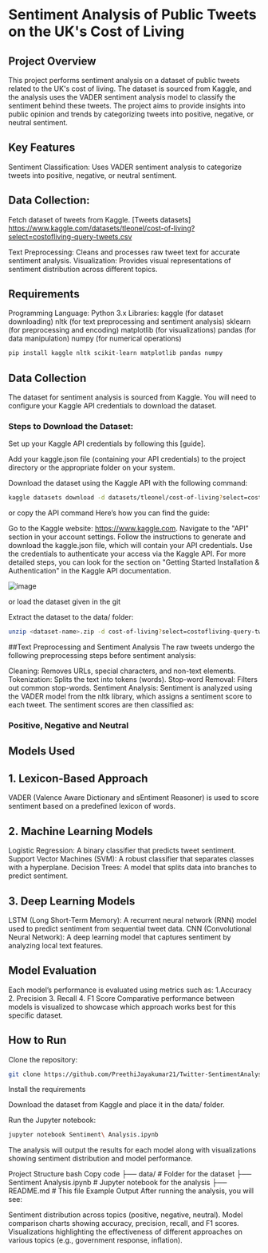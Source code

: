 # Sentiment Analysis of Public Tweets on the UK's Cost of Living
## Project Overview
This project performs sentiment analysis on a dataset of public tweets related to the UK's cost of living. The dataset is sourced from Kaggle, and the analysis uses the VADER sentiment analysis model to classify the sentiment behind these tweets. The project aims to provide insights into public opinion and trends by categorizing tweets into positive, negative, or neutral sentiment.

## Key Features
Sentiment Classification: Uses VADER sentiment analysis to categorize tweets into positive, negative, or neutral sentiment.

## Data Collection: 
Fetch dataset of tweets from Kaggle.
[Tweets datasets] https://www.kaggle.com/datasets/tleonel/cost-of-living?select=costofliving-query-tweets.csv

Text Preprocessing: Cleans and processes raw tweet text for accurate sentiment analysis.
Visualization: Provides visual representations of sentiment distribution across different topics.

## Requirements
Programming Language: Python 3.x
Libraries:
kaggle (for dataset downloading)
nltk (for text preprocessing and sentiment analysis)
sklearn (for preprocessing and encoding)
matplotlib (for visualizations)
pandas (for data manipulation)
numpy (for numerical operations)

```bash
pip install kaggle nltk scikit-learn matplotlib pandas numpy
```

## Data Collection
The dataset for sentiment analysis is sourced from Kaggle. You will need to configure your Kaggle API credentials to download the dataset.

### Steps to Download the Dataset:
Set up your Kaggle API credentials by following this [guide].

Add your kaggle.json file (containing your API credentials) to the project directory or the appropriate folder on your system.

Download the dataset using the Kaggle API with the following command:

```bash
kaggle datasets download -d datasets/tleonel/cost-of-living?select=costofliving-query-tweets.csv
```
or copy the API command
Here’s how you can find the guide:

Go to the Kaggle website: https://www.kaggle.com.
Navigate to the "API" section in your account settings.
Follow the instructions to generate and download the kaggle.json file, which will contain your API credentials.
Use the credentials to authenticate your access via the Kaggle API.
For more detailed steps, you can look for the section on "Getting Started Installation & Authentication" in the Kaggle API documentation.

![image](https://github.com/user-attachments/assets/ff47cf4b-adf2-45c6-9c98-4841547c4849)

or load the dataset given in the git 

Extract the dataset to the data/ folder:

```bash
unzip <dataset-name>.zip -d cost-of-living?select=costofliving-query-tweets.csv
```

##Text Preprocessing and Sentiment Analysis
The raw tweets undergo the following preprocessing steps before sentiment analysis:

Cleaning: Removes URLs, special characters, and non-text elements.
Tokenization: Splits the text into tokens (words).
Stop-word Removal: Filters out common stop-words.
Sentiment Analysis: Sentiment is analyzed using the VADER model from the nltk library, which assigns a sentiment score to each tweet.
The sentiment scores are then classified as:

### Positive, Negative and Neutral


## Models Used
## 1. Lexicon-Based Approach
VADER (Valence Aware Dictionary and sEntiment Reasoner) is used to score sentiment based on a predefined lexicon of words.
## 2. Machine Learning Models
Logistic Regression: A binary classifier that predicts tweet sentiment.
Support Vector Machines (SVM): A robust classifier that separates classes with a hyperplane.
Decision Trees: A model that splits data into branches to predict sentiment.
## 3. Deep Learning Models
LSTM (Long Short-Term Memory): A recurrent neural network (RNN) model used to predict sentiment from sequential tweet data.
CNN (Convolutional Neural Network): A deep learning model that captures sentiment by analyzing local text features.

## Model Evaluation
Each model’s performance is evaluated using metrics such as:
1.Accuracy
2. Precision
3. Recall
4. F1 Score
Comparative performance between models is visualized to showcase which approach works best for this specific dataset.

## How to Run
Clone the repository:

```bash
git clone https://github.com/PreethiJayakumar21/Twitter-SentimentAnalysis-on-UK-cost-of-living.git
```

Install the requirements

Download the dataset from Kaggle and place it in the data/ folder.

Run the Jupyter notebook:

```bash
jupyter notebook Sentiment\ Analysis.ipynb
```
The analysis will output the results for each model along with visualizations showing sentiment distribution and model performance.

Project Structure
bash
Copy code
├── data/                          # Folder for the dataset
├── Sentiment Analysis.ipynb        # Jupyter notebook for the analysis
├── README.md                       # This file
Example Output
After running the analysis, you will see:

Sentiment distribution across topics (positive, negative, neutral).
Model comparison charts showing accuracy, precision, recall, and F1 scores.
Visualizations highlighting the effectiveness of different approaches on various topics (e.g., government response, inflation).

